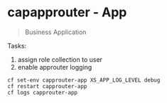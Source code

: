 # capapprouter - App
> Business Application

Tasks:
1. assign role collection to user
2. enable approuter logging
```
cf set-env capprouter-app XS_APP_LOG_LEVEL debug
cf restart capprouter-app
cf logs capprouter-app
```